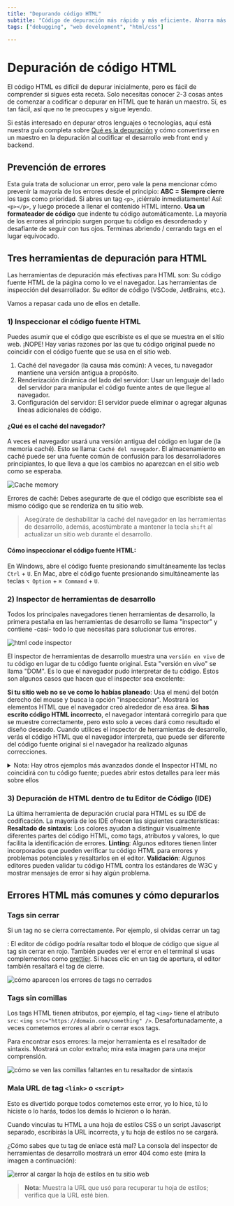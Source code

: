 ```yaml
---
title: "Depurando código HTML"
subtitle: "Código de depuración más rápido y más eficiente. Ahorra más del 50% de tu tiempo de depuración al codificar HTML."
tags: ["debugging", "web development", "html/css"]

--- 
```


# Depuración de código HTML

El código HTML es difícil de depurar inicialmente, pero es fácil de comprender si sigues esta receta. Solo necesitas conocer 2-3 cosas antes de comenzar a codificar o depurar en HTML que te harán un maestro. Sí, es tan fácil, así que no te preocupes y sigue leyendo.

Si estás interesado en depurar otros lenguajes o tecnologías, aquí está nuestra guía completa sobre [Qué es la depuración](https://) y cómo convertirse en un maestro en la depuración al codificar el desarrollo web front end y backend.

## Prevención de errores

Esta guía trata de solucionar un error, pero vale la pena mencionar cómo prevenir la mayoría de los errores desde el principio:
**ABC = Siempre cierre** los tags como prioridad. Si abres un tag `<p>`, ¡ciérralo inmediatamente! Así: `<p></p>`, y luego procede a llenar el contenido HTML interno.
**Usa un formateador de código** que indente tu código automáticamente. La mayoría de los errores al principio surgen porque tu código es desordenado y desafiante de seguir con tus ojos. Terminas abriendo / cerrando tags en el lugar equivocado.

## Tres herramientas de depuración para HTML

Las herramientas de depuración más efectivas para HTML son:
Su código fuente HTML de la página como lo ve el navegador.
Las herramientas de inspección del desarrollador.
Su editor de código (VSCode, JetBrains, etc.).

Vamos a repasar cada uno de ellos en detalle.

### 1) Inspeccionar el código fuente HTML

Puedes asumir que el código que escribiste es el que se muestra en el sitio web. ¡NOPE!
Hay varias razones por las que tu código original puede no coincidir con el código fuente que se usa en el sitio web.

1. Caché del navegador (la causa más común): A veces, tu navegador mantiene una versión antigua a propósito.
2. Renderización dinámica del lado del servidor: Usar un lenguaje del lado del servidor para manipular el código fuente antes de que llegue al navegador.
3. Configuración del servidor: El servidor puede eliminar o agregar algunas líneas adicionales de código.

#### ¿Qué es el caché del navegador?

A veces el navegador usará una versión antigua del código en lugar de (la memoria caché). Esto se llama: `Caché del navegador`. 
El almacenamiento en caché puede ser una fuente común de confusión para los desarrolladores principiantes, lo que lleva a que los cambios no aparezcan en el sitio web como se esperaba.

![Cache memory](https://storage.googleapis.com/media-breathecode/c554b1b12abd3b8e7392151ceb31ed2f367e673e99f890e0a7c70ea4df7f68ad)

Errores de caché: Debes asegurarte de que el código que escribiste sea el mismo código que se renderiza en tu sitio web.

> Asegúrate de deshabilitar la caché del navegador en las herramientas de desarrollo, además, acostúmbrate a mantener la tecla `shift` al actualizar un sitio web durante el desarrollo.

#### Cómo inspeccionar el código fuente HTML:

En Windows, abre el código fuente presionando simultáneamente las teclas `Ctrl` + `U`.
En Mac, abre el código fuente presionando simultáneamente las teclas `⌥ Option` + `⌘ Command` + `U`.

### 2) Inspector de herramientas de desarrollo

Todos los principales navegadores tienen herramientas de desarrollo, la primera pestaña en las herramientas de desarrollo se llama "inspector" y contiene -casi- todo lo que necesitas para solucionar tus errores.

![html code inspector](https://i.imgur.com/Fca0Hkm.gif?raw=true)

El inspector de herramientas de desarrollo muestra una `versión en vivo` de tu código en lugar de tu código fuente original. Esta "versión en vivo" se llama "DOM". Es lo que el navegador pudo interpretar de tu código. Estos son algunos casos que hacen que el inspector sea excelente:

**Si tu sitio web no se ve como lo habías planeado**: Usa el menú del botón derecho del mouse y busca la opción "inspeccionar". Mostrará los elementos HTML que el navegador creó alrededor de esa área.
**Si has escrito código HTML incorrecto**, el navegador intentará corregirlo para que se muestre correctamente, pero esto solo a veces dará como resultado el diseño deseado. Cuando utilices el inspector de herramientas de desarrollo, verás el código HTML que el navegador interpreta, que puede ser diferente del código fuente original si el navegador ha realizado algunas correcciones.

<details>
 <summary>Nota: Hay otros ejemplos más avanzados donde el Inspector HTML no coincidirá con tu código fuente; puedes abrir estos detalles para leer más sobre ellos</summary>

Minificación: A veces, los sitios web comprimen y optimizan el código para tiempos de carga más rápidos. El inspector HTML mostrará el código minificado, que puede ser difícil de leer.
Extensiones del navegador: Los bloqueadores de anuncios o bloqueadores de scripts modifican el código mostrado en el inspector HTML.
Renderizado del lado del servidor: el inspector HTML mostrará el código renderizado en el servidor en lugar del código fuente.

</details>

### 3) Depuración de HTML dentro de tu Editor de Código (IDE)

La última herramienta de depuración crucial para HTML es su IDE de codificación. La mayoría de los IDE ofrecen las siguientes características:
**Resaltado de sintaxis**: Los colores ayudan a distinguir visualmente diferentes partes del código HTML, como tags, atributos y valores, lo que facilita la identificación de errores.
**Linting**: Algunos editores tienen linter incorporados que pueden verificar tu código HTML para errores y problemas potenciales y resaltarlos en el editor.
**Validación**: Algunos editores pueden validar tu código HTML contra los estándares de W3C y mostrar mensajes de error si hay algún problema.

## Errores HTML más comunes y cómo depurarlos

### Tags sin cerrar

Si un tag no se cierra correctamente. Por ejemplo, si olvidas cerrar un tag <div>:
El editor de código podría resaltar todo el bloque de código que sigue al tag sin cerrar en rojo.
También puedes ver el error en el terminal si usas complementos como [prettier](https://prettier.io/).
Si haces clic en un tag de apertura, el editor también resaltará el tag de cierre.

![cómo aparecen los errores de tags no cerrados](https://i.imgur.com/oJEe61z.png?raw=true)

### Tags sin comillas

Los tags HTML tienen atributos, por ejemplo, el tag `<img>` tiene el atributo `src`: `<img src="https://domain.com/something" />`. 
Desafortunadamente, a veces cometemos errores al abrir o cerrar esos tags.

Para encontrar esos errores: la mejor herramienta es el resaltador de sintaxis. Mostrará un color extraño; mira esta imagen para una mejor comprensión.

![cómo se ven las comillas faltantes en tu resaltador de sintaxis](https://i.imgur.com/JzNqq1W.png?raw=true)

### Mala URL de tag `<link>` o `<script>`

Esto es divertido porque todos cometemos este error, yo lo hice, tú lo hiciste o lo harás, todos los demás lo hicieron o lo harán.

Cuando vinculas tu HTML a una hoja de estilos CSS o un script Javascript separado, escribirás la URL incorrecta, y tu hoja de estilos no se cargará.

¿Cómo sabes que tu tag de enlace está mal? La consola del inspector de herramientas de desarrollo mostrará un error 404 como este (mira la imagen a continuación):

![error al cargar la hoja de estilos en tu sitio web](https://storage.googleapis.com/breathecode-asset-images/ec4a60f3823464d8fcb8a861b8bf3c786a65015e6ce66f63d17ff11bb161c0a3.png?raw=true)

> **Nota**: Muestra la URL que usó para recuperar tu hoja de estilos; verifica que la URL esté bien.
